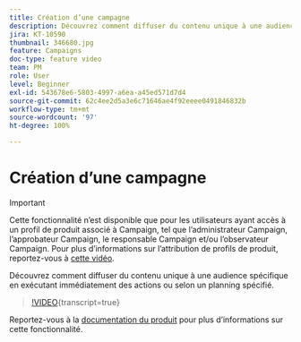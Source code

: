 ```yaml
---
title: Création d’une campagne
description: Découvrez comment diffuser du contenu unique à une audience spécifique en exécutant immédiatement des actions ou selon un planning spécifié.
jira: KT-10590
thumbnail: 346680.jpg
feature: Campaigns
doc-type: feature video
team: PM
role: User
level: Beginner
exl-id: 543678e6-5803-4997-a6ea-a45ed571d7d4
source-git-commit: 62c4ee2d5a3e6c71646ae4f92eeee0491846832b
workflow-type: tm+mt
source-wordcount: '97'
ht-degree: 100%

---
```


# Création d’une campagne

>[!IMPORTANT]
>
>Cette fonctionnalité n’est disponible que pour les utilisateurs ayant accès à un profil de produit associé à Campaign, tel que l’administrateur Campaign, l’approbateur Campaign, le responsable Campaign et/ou l’observateur Campaign. Pour plus d’informations sur l’attribution de profils de produit, reportez-vous à [cette vidéo](/help/set-up-access/access-management.md).

Découvrez comment diffuser du contenu unique à une audience spécifique en exécutant immédiatement des actions ou selon un planning spécifié.

>[!VIDEO](https://video.tv.adobe.com/v/3412403?quality=12&learn=on&captions=fre_fr){transcript=true}

Reportez-vous à la [documentation du produit](https://experienceleague.adobe.com/docs/journey-optimizer/using/campaigns/get-started-with-campaigns.html?lang=fr) pour plus d’informations sur cette fonctionnalité.
